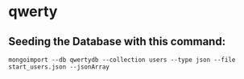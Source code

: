 # qwerty

## Seeding the Database with this command:
```
mongoimport --db qwertydb --collection users --type json --file start_users.json --jsonArray
```